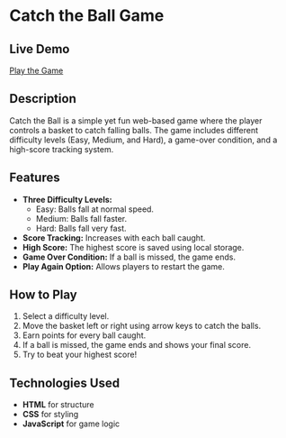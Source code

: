 # Catch the Ball Game

## Live Demo
[Play the Game](https://dulcet-wisp-82663d.netlify.app/)

## Description
Catch the Ball is a simple yet fun web-based game where the player controls a basket to catch falling balls. The game includes different difficulty levels (Easy, Medium, and Hard), a game-over condition, and a high-score tracking system.

## Features
- **Three Difficulty Levels:**
  - Easy: Balls fall at normal speed.
  - Medium: Balls fall faster.
  - Hard: Balls fall very fast.
- **Score Tracking:** Increases with each ball caught.
- **High Score:** The highest score is saved using local storage.
- **Game Over Condition:** If a ball is missed, the game ends.
- **Play Again Option:** Allows players to restart the game.

## How to Play
1. Select a difficulty level.
2. Move the basket left or right using arrow keys to catch the balls.
3. Earn points for every ball caught.
4. If a ball is missed, the game ends and shows your final score.
5. Try to beat your highest score!

## Technologies Used
- **HTML** for structure
- **CSS** for styling
- **JavaScript** for game logic
